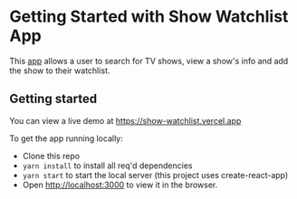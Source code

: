 # Getting Started with Show Watchlist App

This [app](https://show-watchlist.vercel.app/) allows a user to search for TV shows, view a show's info and add the show to their watchlist.

## Getting started

You can view a live demo at https://show-watchlist.vercel.app

To get the app running locally:

- Clone this repo
- `yarn install` to install all req'd dependencies
- `yarn start` to start the local server (this project uses create-react-app)
- Open [http://localhost:3000](http://localhost:3000) to view it in the browser.
